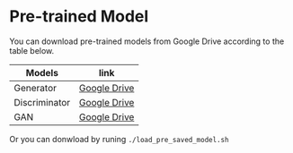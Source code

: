 # Pre-trained Model
You can download pre-trained models from Google Drive according to the table below.

|Models|link|
|------|----|
|Generator|[Google Drive](https://drive.google.com/file/d/1RycKSVwby5829f4jPR8wBCXvh21gRLXL/view?usp=sharing)|
|Discriminator|[Google Drive](https://drive.google.com/file/d/1uLXksce1Z_KsTtmVcsO1g66wS_uKH0K_/view?usp=share_link)|
|GAN|[Google Drive](https://drive.google.com/file/d/1C6KQNJefvOtOsUaShH8sDdWZtS7_vmWD/view?usp=sharing)

Or you can donwload by runing
```./load_pre_saved_model.sh```
